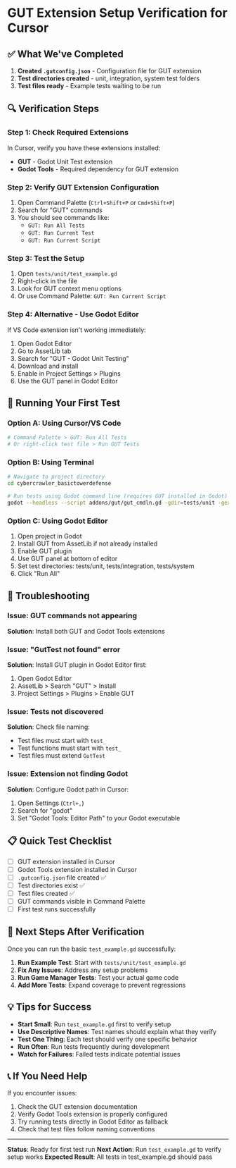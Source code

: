 # GUT Extension Setup Verification for Cursor

## ✅ What We've Completed
1. **Created `.gutconfig.json`** - Configuration file for GUT extension
2. **Test directories created** - unit, integration, system test folders
3. **Test files ready** - Example tests waiting to be run

## 🔍 Verification Steps

### Step 1: Check Required Extensions
In Cursor, verify you have these extensions installed:
- **GUT** - Godot Unit Test extension
- **Godot Tools** - Required dependency for GUT extension

### Step 2: Verify GUT Extension Configuration
1. Open Command Palette (`Ctrl+Shift+P` or `Cmd+Shift+P`)
2. Search for "GUT" commands
3. You should see commands like:
   - `GUT: Run All Tests`
   - `GUT: Run Current Test`
   - `GUT: Run Current Script`

### Step 3: Test the Setup
1. Open `tests/unit/test_example.gd`
2. Right-click in the file
3. Look for GUT context menu options
4. Or use Command Palette: `GUT: Run Current Script`

### Step 4: Alternative - Use Godot Editor
If VS Code extension isn't working immediately:
1. Open Godot Editor
2. Go to AssetLib tab
3. Search for "GUT - Godot Unit Testing"
4. Download and install
5. Enable in Project Settings > Plugins
6. Use the GUT panel in Godot Editor

## 🚀 Running Your First Test

### Option A: Using Cursor/VS Code
```bash
# Command Palette > GUT: Run All Tests
# Or right-click test file > Run GUT Tests
```

### Option B: Using Terminal
```bash
# Navigate to project directory
cd cybercrawler_basictowerdefense

# Run tests using Godot command line (requires GUT installed in Godot)
godot --headless --script addons/gut/gut_cmdln.gd -gdir=tests/unit -gexit
```

### Option C: Using Godot Editor
1. Open project in Godot
2. Install GUT from AssetLib if not already installed
3. Enable GUT plugin
4. Use GUT panel at bottom of editor
5. Set test directories: tests/unit, tests/integration, tests/system
6. Click "Run All"

## 🔧 Troubleshooting

### Issue: GUT commands not appearing
**Solution**: Install both GUT and Godot Tools extensions

### Issue: "GutTest not found" error
**Solution**: Install GUT plugin in Godot Editor first:
1. Open Godot Editor
2. AssetLib > Search "GUT" > Install
3. Project Settings > Plugins > Enable GUT

### Issue: Tests not discovered
**Solution**: Check file naming:
- Test files must start with `test_`
- Test functions must start with `test_`
- Test files must extend `GutTest`

### Issue: Extension not finding Godot
**Solution**: Configure Godot path in Cursor:
1. Open Settings (`Ctrl+,`)
2. Search for "godot"
3. Set "Godot Tools: Editor Path" to your Godot executable

## 📋 Quick Test Checklist

- [ ] GUT extension installed in Cursor
- [ ] Godot Tools extension installed in Cursor  
- [ ] `.gutconfig.json` file created ✅
- [ ] Test directories exist ✅
- [ ] Test files created ✅
- [ ] GUT commands visible in Command Palette
- [ ] First test runs successfully

## 🎯 Next Steps After Verification

Once you can run the basic `test_example.gd` successfully:

1. **Run Example Test**: Start with `tests/unit/test_example.gd`
2. **Fix Any Issues**: Address any setup problems
3. **Run Game Manager Tests**: Test your actual game code
4. **Add More Tests**: Expand coverage to prevent regressions

## 💡 Tips for Success

- **Start Small**: Run `test_example.gd` first to verify setup
- **Use Descriptive Names**: Test names should explain what they verify
- **Test One Thing**: Each test should verify one specific behavior
- **Run Often**: Run tests frequently during development
- **Watch for Failures**: Failed tests indicate potential issues

## 📞 If You Need Help

If you encounter issues:
1. Check the GUT extension documentation
2. Verify Godot Tools extension is properly configured
3. Try running tests directly in Godot Editor as fallback
4. Check that test files follow naming conventions

---

**Status**: Ready for first test run
**Next Action**: Run `test_example.gd` to verify setup works
**Expected Result**: All tests in test_example.gd should pass 